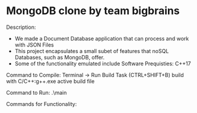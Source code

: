 # MongoDB clone by team bigbrains

Description: 
- We made a Document Database application that can process and work with JSON Files
- This project encapsulates a small subet of features that noSQL Databases, such as MongoDB, offer. 
- Some of the functionality emulated include 
Software Prequisties: C++17

Command to Compile: Terminal -> Run Build Task (CTRL+SHIFT+B)
  build with C/C++:g++.exe active build file

Command to Run: .\main

Commands for Functionality:
